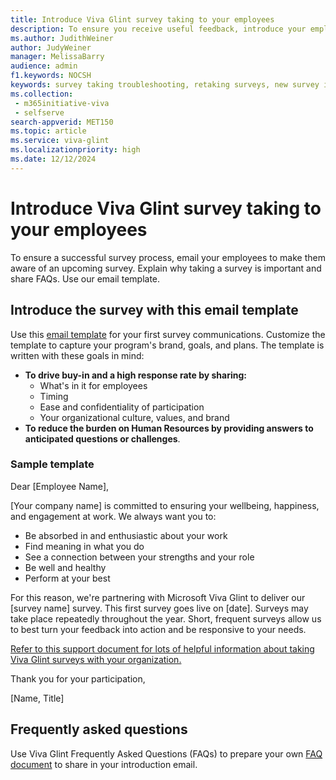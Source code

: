 ```yaml
---
title: Introduce Viva Glint survey taking to your employees
description: To ensure you receive useful feedback, introduce your employees to the survey process and share troubleshooting solutions. 
ms.author: JudithWeiner
author: JudyWeiner
manager: MelissaBarry
audience: admin
f1.keywords: NOCSH
keywords: survey taking troubleshooting, retaking surveys, new survey invite, resend survey invite, how to take a viva glint survey 
ms.collection: 
 - m365initiative-viva
 - selfserve
search-appverid: MET150
ms.topic: article
ms.service: viva-glint
ms.localizationpriority: high
ms.date: 12/12/2024
---
```


# Introduce Viva Glint survey taking to your employees

To ensure a successful survey process, email your employees to make them aware of an upcoming survey. Explain why taking a survey is important and share FAQs. Use our email template.

## Introduce the survey with this email template

Use this [email template](#sample-template) for your first survey communications. Customize the template to capture your program's brand, goals, and plans. The template is written with these goals in mind:

- **To drive buy-in and a high response rate by sharing:**
  - What's in it for employees
  - Timing
  - Ease and confidentiality of participation
  - Your organizational culture, values, and brand
- **To reduce the burden on Human Resources by providing answers to anticipated questions or challenges**.

### Sample template

Dear [Employee Name],

[Your company name] is committed to ensuring your wellbeing, happiness, and engagement at work. We always want you to:

- Be absorbed in and enthusiastic about your work
- Find meaning in what you do
- See a connection between your strengths and your role
- Be well and healthy
- Perform at your best

For this reason, we're partnering with Microsoft Viva Glint to deliver our [survey name] survey. This first survey goes live on [date].  Surveys may take place repeatedly throughout the year.  Short, frequent surveys allow us to best turn your feedback into action and be responsive to your needs.

[Refer to this support document for lots of helpful information about taking Viva Glint surveys with your organization.](https://support.microsoft.com/topic/how-to-take-a-viva-glint-survey-6691b3c7-d7f4-48f5-a69f-d1fe5ce528a5)

Thank you for your participation,

[Name, Title]

## Frequently asked questions

Use Viva Glint Frequently Asked Questions (FAQs) to prepare your own [FAQ document](survey-taker-faq.md) to share in your introduction email.
